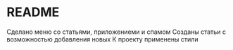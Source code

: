 # README
Сделано меню со статьями, приложениеми и спамом
Созданы статьи с возможностью добавления новых
К проекту применены стили
